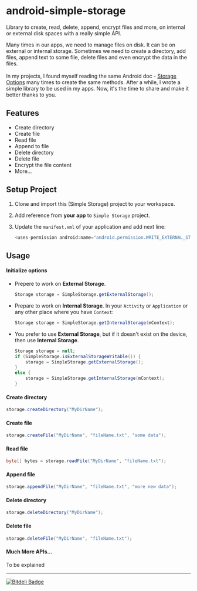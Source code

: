 android-simple-storage
======================

Library to create, read, delete, append, encrypt files and more, on internal or external disk spaces with a really simple API.

Many times in our apps, we need to manage files on disk. It can be on external or internal storage. Sometimes we need to create a directory, add files, append text to some file, delete files and even encrypt the data in the files. <br><br>
In my projects, I found myself reading the same Android doc - [Storage Options](http://developer.android.com/guide/topics/data/data-storage.html) many times to create the same methods. After a while, I wrote a simple library to be used in my apps. Now, it's the time to share and make it better thanks to you.

## Features
* Create directory
* Create file
* Read file
* Append to file
* Delete directory
* Delete file
* Encrypt the file content
* More...

## Setup Project

1. Clone and import this (Simple Storage) project to your workspace.

2. Add reference from **your app** to `Simple Storage` project.

3. Update the `manifest.xml` of your application and add next line:

    ``` java
    <uses-permission android:name="android.permission.WRITE_EXTERNAL_STORAGE" />
    ```

## Usage

#### Initialize options

- Prepere to work on **External Storage**.

    ```java
    Storage storage = SimpleStorage.getExternalStorage();
    ```

- Prepare to work on **Internal Storage**. In your `Activity` or `Application` or any other place where you have `Context`:

    ```java
    Storage storage = SimpleStorage.getInternalStorage(mContext);
    ```
    
- You prefer to use **External Storage**, but if it doesn't exist on the device, then use **Internal Storage**.

  ```java
  Storage storage = null;
  if (SimpleStorage.isExternalStorageWritable()) {
      storage = SimpleStorage.getExternalStorage();
  }
  else {
      storage = SimpleStorage.getInternalStorage(mContext);
  }
  ```

#### Create directory
```java
storage.createDirectory("MyDirName");
```

#### Create file
```java
storage.createFile("MyDirName", "fileName.txt", "some data");
```

#### Read file
```java
byte[] bytes = storage.readFile("MyDirName", "fileName.txt");
```

#### Append file
```java
storage.appendFile("MyDirName", "fileName.txt", "more new data");
```

#### Delete directory
```java
storage.deleteDirectory("MyDirName");
```

#### Delete file
```java
storage.deleteFile("MyDirName", "fileName.txt");
```

#### Much More APIs...
To be explained

***

[![Bitdeli Badge](https://d2weczhvl823v0.cloudfront.net/sromku/android-simple-storage/trend.png)](https://bitdeli.com/free "Bitdeli Badge")
